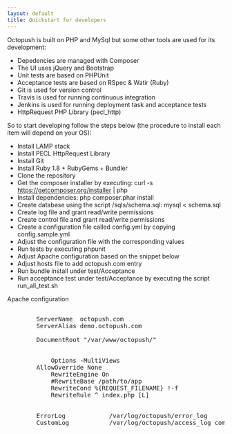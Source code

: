 ```yaml
---
layout: default
title: Quickstart for developers
---
```

 
Octopush is built on PHP and MySql but some other tools are used for its development: 

* Depedencies are managed with Composer
* The UI uses jQuery and Bootstrap
* Unit tests are based on PHPUnit
* Acceptance tests are based on RSpec & Watir (Ruby)
* Git is used for version control
* Travis is used for running continuous integration
* Jenkins is used for running deployment task and acceptance tests
* HttpRequest PHP Library (pecl_http)

So to start developing follow the steps below (the procedure to install each item will depend on your OS):

* Install LAMP stack
* Install PECL HttpRequest Library
* Install Git
* Install Ruby 1.8 + RubyGems + Bundler
* Clone the repository
* Get the composer installer by executing: curl -s https://getcomposer.org/installer | php
* Install dependencies: php composer.phar install
* Create database using the script /sqls/schema.sql: mysql < schema.sql
* Create log file and grant read/write permissions
* Create control file and grant read/write permissions 
* Create a configuration file called config.yml by copying config.sample.yml
* Adjust the configuration file with the corresponding values
* Run tests by executing phpunit
* Adjust Apache configuration based on the snippet below
* Adjust hosts file to add octopush.com entry
* Run bundle install under test/Acceptance
* Run acceptance test under test/Acceptance by executing the script run_all_test.sh

Apache configuration

<pre>
    <VirtualHost *:80>
        ServerName  octopush.com
        ServerAlias demo.octopush.com

        DocumentRoot "/var/www/octopush/"

        <Directory "/var/www/octopush">
            Options -MultiViews
        AllowOverride None
            RewriteEngine On
            #RewriteBase /path/to/app
            RewriteCond %{REQUEST_FILENAME} !-f
            RewriteRule ^ index.php [L]
        </Directory>

        ErrorLog            /var/log/octopush/error_log
        CustomLog           /var/log/octopush/access_log combined
    </VirtualHost>
</pre>
